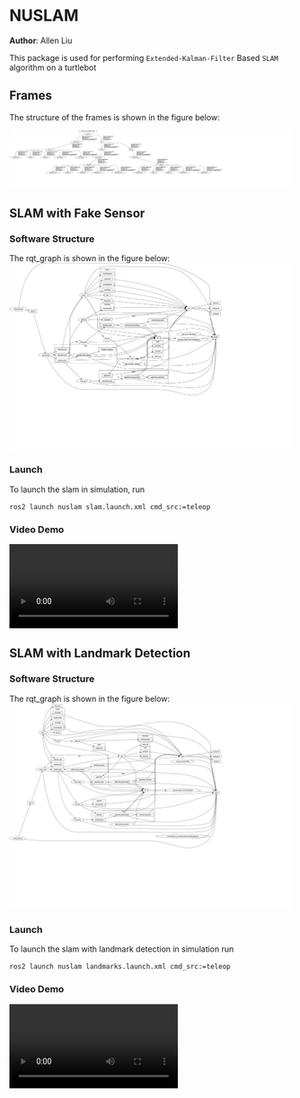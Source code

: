 # NUSLAM

**Author**: Allen Liu

This package is used for performing `Extended-Kalman-Filter` Based `SLAM` algorithm on a turtlebot

## Frames
The structure of the frames is shown in the figure below:

![](images/frames.svg)

## SLAM with Fake Sensor

### Software Structure
The rqt_graph is shown in the figure below:
![](images/rosgraph_slam.svg)

### Launch
To launch the slam in simulation, run
```
ros2 launch nuslam slam.launch.xml cmd_src:=teleop
```

### Video Demo

<video src="https://github.com/ME495-Navigation/slam-project-nu-jliu/assets/49068329/8e766ea4-24a4-46eb-9b77-a019af0710dd" controls></video>

## SLAM with Landmark Detection

### Software Structure
The rqt_graph is shown in the figure below:
![](images/rosgraph_landmark.svg)

### Launch 
To launch the slam with landmark detection in simulation run
```
ros2 launch nuslam landmarks.launch.xml cmd_src:=teleop
```

### Video Demo

<video src="https://github.com/ME495-Navigation/slam-project-nu-jliu/assets/49068329/1090f3eb-7a68-45b1-9b95-fd0f915f2d55" controls></video>